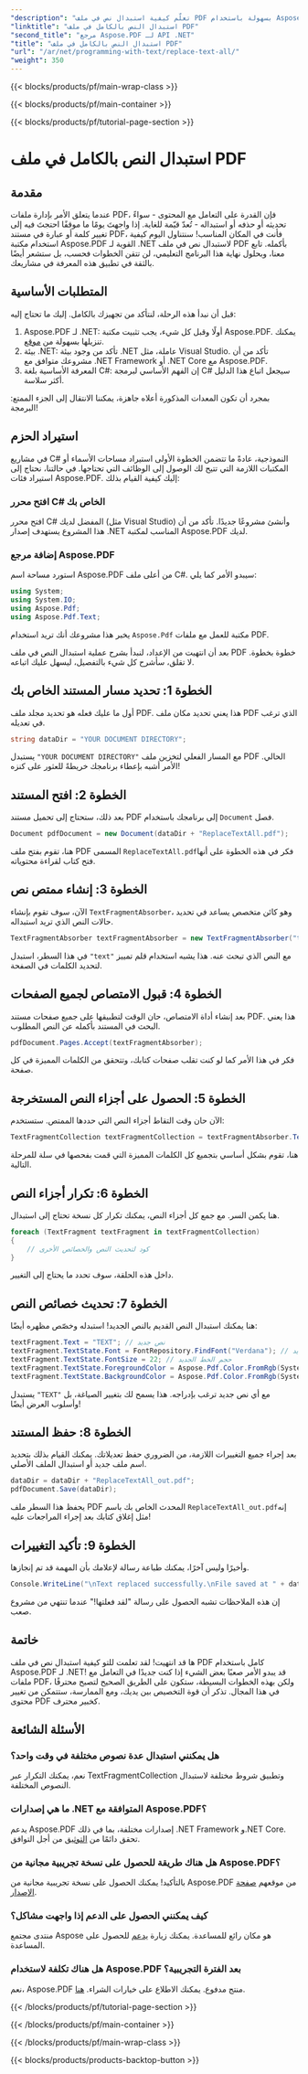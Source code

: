 ```yaml
---
"description": "تعلّم كيفية استبدال نص في ملف PDF بسهولة باستخدام Aspose.PDF لـ .NET. دليل شامل مع مقتطفات من التعليمات البرمجية."
"linktitle": "استبدال النص بالكامل في ملف PDF"
"second_title": "مرجع Aspose.PDF لـ API .NET"
"title": "استبدال النص بالكامل في ملف PDF"
"url": "/ar/net/programming-with-text/replace-text-all/"
"weight": 350
---
```


{{< blocks/products/pf/main-wrap-class >}}

{{< blocks/products/pf/main-container >}}

{{< blocks/products/pf/tutorial-page-section >}}

# استبدال النص بالكامل في ملف PDF

## مقدمة

عندما يتعلق الأمر بإدارة ملفات PDF، فإن القدرة على التعامل مع المحتوى - سواءً تحديثه أو حذفه أو استبداله - تُعدّ قيّمة للغاية. إذا واجهتَ يومًا ما موقفًا احتجتَ فيه إلى تغيير كلمة أو عبارة في مستند PDF، فأنت في المكان المناسب! سنتناول اليوم كيفية استخدام مكتبة Aspose.PDF القوية لـ .NET لاستبدال نص في ملف PDF بأكمله. تابع معنا، وبحلول نهاية هذا البرنامج التعليمي، لن تتقن الخطوات فحسب، بل ستشعر أيضًا بالثقة في تطبيق هذه المعرفة في مشاريعك.

## المتطلبات الأساسية

قبل أن نبدأ هذه الرحلة، لنتأكد من تجهيزك بالكامل. إليك ما تحتاج إليه:

1. Aspose.PDF لـ .NET: أولًا وقبل كل شيء، يجب تثبيت مكتبة Aspose.PDF. يمكنك تنزيلها بسهولة من [موقع](https://releases.aspose.com/pdf/net/).
2. بيئة .NET: تأكد من وجود بيئة .NET عاملة، مثل Visual Studio. تأكد من أن مشروعك متوافق مع .NET Framework أو .NET Core مع Aspose.PDF.
3. المعرفة الأساسية بلغة C#: إن الفهم الأساسي لبرمجة C# سيجعل اتباع هذا الدليل أكثر سلاسة.

بمجرد أن تكون المعدات المذكورة أعلاه جاهزة، يمكننا الانتقال إلى الجزء الممتع: البرمجة!

## استيراد الحزم

في مشاريع C# النموذجية، عادةً ما تتضمن الخطوة الأولى استيراد مساحات الأسماء أو المكتبات اللازمة التي تتيح لك الوصول إلى الوظائف التي تحتاجها. في حالتنا، نحتاج إلى استيراد فئات Aspose.PDF. إليك كيفية القيام بذلك:

### افتح محرر C# الخاص بك

افتح محرر C# المفضل لديك (مثل Visual Studio) وأنشئ مشروعًا جديدًا. تأكد من أن هذا المشروع يستهدف إصدار .NET المناسب لمكتبة Aspose.PDF لديك.

### إضافة مرجع Aspose.PDF

استورد مساحة اسم Aspose.PDF من أعلى ملف C#. سيبدو الأمر كما يلي:

```csharp
using System;
using System.IO;
using Aspose.Pdf;
using Aspose.Pdf.Text;
```

يخبر هذا مشروعك أنك تريد استخدام `Aspose.Pdf` مكتبة للعمل مع ملفات PDF.

بعد أن انتهيت من الإعداد، لنبدأ بشرح عملية استبدال النص في ملف PDF خطوة بخطوة. لا تقلق، سأشرح كل شيء بالتفصيل، ليسهل عليك اتباعه.

## الخطوة 1: تحديد مسار المستند الخاص بك

أول ما عليك فعله هو تحديد مجلد ملف PDF. هذا يعني تحديد مكان ملف PDF الذي ترغب في تعديله. 

```csharp
string dataDir = "YOUR DOCUMENT DIRECTORY";
```

يستبدل `"YOUR DOCUMENT DIRECTORY"` مع المسار الفعلي لتخزين ملف PDF الحالي. الأمر أشبه بإعطاء برنامجك خريطةً للعثور على كنزه!

## الخطوة 2: افتح المستند

بعد ذلك، ستحتاج إلى تحميل مستند PDF إلى برنامجك باستخدام `Document` فصل.

```csharp
Document pdfDocument = new Document(dataDir + "ReplaceTextAll.pdf");
```

هنا، تقوم بفتح ملف PDF المسمى `ReplaceTextAll.pdf`فكر في هذه الخطوة على أنها فتح كتاب لقراءة محتوياته.

## الخطوة 3: إنشاء ممتص نص

الآن، سوف تقوم بإنشاء `TextFragmentAbsorber`، وهو كائن متخصص يساعد في تحديد حالات النص الذي تريد استبداله. 

```csharp
TextFragmentAbsorber textFragmentAbsorber = new TextFragmentAbsorber("text");
```

في هذا السطر، استبدل `"text"` مع النص الذي تبحث عنه. هذا يشبه استخدام قلم تمييز لتحديد الكلمات في الصفحة.

## الخطوة 4: قبول الامتصاص لجميع الصفحات

بعد إنشاء أداة الامتصاص، حان الوقت لتطبيقها على جميع صفحات مستند PDF. هذا يعني البحث في المستند بأكمله عن النص المطلوب.

```csharp
pdfDocument.Pages.Accept(textFragmentAbsorber);
```

فكر في هذا الأمر كما لو كنت تقلب صفحات كتابك، وتتحقق من الكلمات المميزة في كل صفحة.

## الخطوة 5: الحصول على أجزاء النص المستخرجة

الآن حان وقت التقاط أجزاء النص التي حددها الممتص. ستستخدم:

```csharp
TextFragmentCollection textFragmentCollection = textFragmentAbsorber.TextFragments;
```

هنا، تقوم بشكل أساسي بتجميع كل الكلمات المميزة التي قمت بفحصها في سلة للمرحلة التالية.

## الخطوة 6: تكرار أجزاء النص

هنا يكمن السر. مع جمع كل أجزاء النص، يمكنك تكرار كل نسخة تحتاج إلى استبدال. 

```csharp
foreach (TextFragment textFragment in textFragmentCollection)
{
    // كود لتحديث النص والخصائص الأخرى
}
```

داخل هذه الحلقة، سوف تحدد ما يحتاج إلى التغيير.

## الخطوة 7: تحديث خصائص النص

هنا يمكنك استبدال النص القديم بالنص الجديد! استبدله وخصّص مظهره أيضًا:

```csharp
textFragment.Text = "TEXT"; // نص جديد
textFragment.TextState.Font = FontRepository.FindFont("Verdana"); // خط جديد
textFragment.TextState.FontSize = 22; // حجم الخط الجديد
textFragment.TextState.ForegroundColor = Aspose.Pdf.Color.FromRgb(System.Drawing.Color.Blue); // لون النص
textFragment.TextState.BackgroundColor = Aspose.Pdf.Color.FromRgb(System.Drawing.Color.Green); // لون الخلفية
```

يستبدل `"TEXT"` مع أي نص جديد ترغب بإدراجه. هذا يسمح لك بتغيير الصياغة، بل وأسلوب العرض أيضًا!

## الخطوة 8: حفظ المستند

بعد إجراء جميع التغييرات اللازمة، من الضروري حفظ تعديلاتك. يمكنك القيام بذلك بتحديد اسم ملف جديد أو استبدال الملف الأصلي. 

```csharp
dataDir = dataDir + "ReplaceTextAll_out.pdf";
pdfDocument.Save(dataDir);
```

يحفظ هذا السطر ملف PDF المحدث الخاص بك باسم `ReplaceTextAll_out.pdf`إنه مثل إغلاق كتابك بعد إجراء المراجعات عليه!

## الخطوة 9: تأكيد التغييرات

وأخيرًا وليس آخرًا، يمكنك طباعة رسالة لإعلامك بأن المهمة قد تم إنجازها. 

```csharp
Console.WriteLine("\nText replaced successfully.\nFile saved at " + dataDir);
```

إن هذه الملاحظات تشبه الحصول على رسالة "لقد فعلتها!" عندما تنتهي من مشروع صعب.

## خاتمة

ها قد انتهيت! لقد تعلمت للتو كيفية استبدال نص في ملف PDF كامل باستخدام Aspose.PDF لـ .NET! قد يبدو الأمر صعبًا بعض الشيء إذا كنت جديدًا في التعامل مع ملفات PDF، ولكن بهذه الخطوات البسيطة، ستكون على الطريق الصحيح لتصبح محترفًا في هذا المجال. تذكر أن قوة التخصيص بين يديك، ومع الممارسة، ستتمكن من تغيير محتوى PDF كخبير محترف.

## الأسئلة الشائعة

### هل يمكنني استبدال عدة نصوص مختلفة في وقت واحد؟
نعم، يمكنك التكرار عبر TextFragmentCollection وتطبيق شروط مختلفة لاستبدال النصوص المختلفة.

### ما هي إصدارات .NET المتوافقة مع Aspose.PDF؟
يدعم Aspose.PDF إصدارات مختلفة، بما في ذلك .NET Framework و.NET Core. تحقق دائمًا من [التوثيق](https://reference.aspose.com/pdf/net/) من أجل التوافق.

### هل هناك طريقة للحصول على نسخة تجريبية مجانية من Aspose.PDF؟
بالتأكيد! يمكنك الحصول على نسخة تجريبية مجانية من Aspose.PDF من موقعهم [صفحة الإصدار](https://releases.aspose.com/).

### كيف يمكنني الحصول على الدعم إذا واجهت مشاكل؟
منتدى مجتمع Aspose هو مكان رائع للمساعدة. يمكنك زيارة [يدعم](https://forum.aspose.com/c/pdf/10) للحصول على المساعدة.

### هل هناك تكلفة لاستخدام Aspose.PDF بعد الفترة التجريبية؟
نعم، Aspose.PDF منتج مدفوع. يمكنك الاطلاع على خيارات الشراء. [هنا](https://purchase.aspose.com/buy).

{{< /blocks/products/pf/tutorial-page-section >}}

{{< /blocks/products/pf/main-container >}}

{{< /blocks/products/pf/main-wrap-class >}}

{{< blocks/products/products-backtop-button >}}